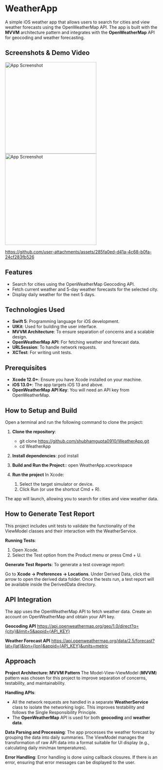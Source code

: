 # WeatherApp

A simple iOS weather app that allows users to search for cities and view weather forecasts using the OpenWeatherMap API. 
The app is built with the **MVVM** architecture pattern and integrates with the **OpenWeatherMap** API for geocoding and weather forecasting.

## Screenshots & Demo Video

<img src="https://github.com/user-attachments/assets/a3c1d8e2-c522-4763-8253-44530d216c36" alt="App Screenshot" width="300"/>
<img src="https://github.com/user-attachments/assets/1e6ed919-b72b-41a4-ba4f-d26c94c03a62" alt="App Screenshot" width="300"/>

https://github.com/user-attachments/assets/285fa0ed-d41a-4c68-b0fa-24cf283fb526


## Features

- Search for cities using the OpenWeatherMap Geocoding API.
- Fetch current weather and 5-day weather forecasts for the selected city.
- Display daily weather for the next 5 days.

## Technologies Used

- **Swift 5**: Programming language for iOS development.
- **UIKit**: Used for building the user interface.
- **MVVM Architecture**: To ensure separation of concerns and a scalable design.
- **OpenWeatherMap API**: For fetching weather and forecast data.
- **URLSession**: To handle network requests.
- **XCTest**: For writing unit tests.

## Prerequisites

- **Xcode 12.0+**: Ensure you have Xcode installed on your machine.
- **iOS 13.0+**: The app targets iOS 13 and above.
- **OpenWeatherMap API Key**: You will need an API key from OpenWeatherMap.

## How to Setup and Build
Open a terminal and run the following command to clone the project:

1. **Clone the repository**:
   - git clone https://github.com/shubhamgupta0910/WeatherApp.git
   - cd WeatherApp

2. **Install dependencies**:
     pod install

3. **Build and Run the Project:**:
     open WeatherApp.xcworkspace

4. **Run the project**
   In Xcode:

   1. Select the target simulator or device.
   2. Click Run (or use the shortcut Cmd + R).
      
The app will launch, allowing you to search for cities and view weather data.

## How to Generate Test Report
This project includes unit tests to validate the functionality of the ViewModel classes and their interaction with the WeatherService.

   **Running Tests**:
   1. Open Xcode.
   2. Select the Test option from the Product menu or press Cmd + U.

   **Generate Test Reports**:
   To generate a test coverage report:

   Go to **Xcode -> Preferences -> Locations**.
   Under Derived Data, click the arrow to open the derived data folder.
   Once the tests run, a test report will be available inside the DerivedData directory.

## API Integration
The app uses the OpenWeatherMap API to fetch weather data.
Create an account on OpenWeatherMap and obtain your API key.

**Geocoding API**
https://api.openweathermap.org/geo/1.0/direct?q={city}&limit=5&appid={API_KEY}

**Weather Forecast API**
https://api.openweathermap.org/data/2.5/forecast?lat={lat}&lon={lon}&appid={API_KEY}&units=metric

## Approach
**Project Architecture: MVVM Pattern**
The Model-View-ViewModel (**MVVM**) pattern was chosen for this project to improve separation of concerns, testability, and maintainability.

**Handling APIs**:
- All the network requests are handled in a separate **WeatherService** class to isolate the networking logic. This improves testability and follows the Single Responsibility Principle.
- The **OpenWeatherMap** API is used for both **geocoding** and **weather data**. 

**Data Parsing and Processing**:
The app processes the weather forecast by grouping the data into daily summaries. The ViewModel manages the transformation of raw API data into a format suitable for UI display (e.g., calculating daily min/max temperatures).
   
**Error Handling**:
Error handling is done using callback closures. If there is an error, ensuring that error messages can be displayed to the user.

